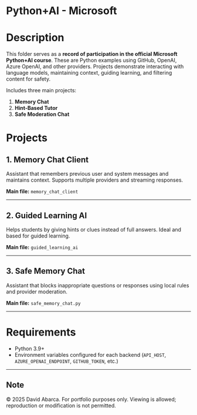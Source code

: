 # **Python+AI - Microsoft**

# **Description**

This folder serves as a **record of participation in the official Microsoft Python+AI course**. These are Python examples using GitHub, OpenAI, Azure OpenAI, and other providers. Projects demonstrate interacting with language models, maintaining context, guiding learning, and filtering content for safety.

Includes three main projects:  

1. **Memory Chat**  
2. **Hint-Based Tutor**  
3. **Safe Moderation Chat**

# **Projects**

## **1. Memory Chat Client**

Assistant that remembers previous user and system messages and maintains context. Supports multiple providers and streaming responses.  

**Main file:** `memory_chat_client`  

---

## **2. Guided Learning AI**

Helps students by giving hints or clues instead of full answers. Ideal and based for guided learning.  

**Main file:** `guided_learning_ai`  

---

## **3. Safe Memory Chat**

Assistant that blocks inappropriate questions or responses using local rules and provider moderation.  

**Main file:** `safe_memory_chat.py`  

---

# **Requirements**

- Python 3.9+   
- Environment variables configured for each backend (`API_HOST`, `AZURE_OPENAI_ENDPOINT`, `GITHUB_TOKEN`, etc.)  

---

## Note
© 2025 David Abarca. For portfolio purposes only. Viewing is allowed; reproduction or modification is not permitted.
